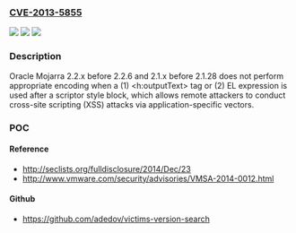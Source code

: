 ### [CVE-2013-5855](https://cve.mitre.org/cgi-bin/cvename.cgi?name=CVE-2013-5855)
![](https://img.shields.io/static/v1?label=Product&message=n%2Fa&color=blue)
![](https://img.shields.io/static/v1?label=Version&message=n%2Fa&color=blue)
![](https://img.shields.io/static/v1?label=Vulnerability&message=n%2Fa&color=brighgreen)

### Description

Oracle Mojarra 2.2.x before 2.2.6 and 2.1.x before 2.1.28 does not perform appropriate encoding when a (1) <h:outputText> tag or (2) EL expression is used after a scriptor style block, which allows remote attackers to conduct cross-site scripting (XSS) attacks via application-specific vectors.

### POC

#### Reference
- http://seclists.org/fulldisclosure/2014/Dec/23
- http://www.vmware.com/security/advisories/VMSA-2014-0012.html

#### Github
- https://github.com/adedov/victims-version-search

